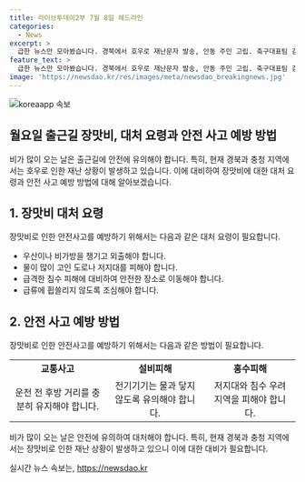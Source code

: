 ```yaml
---
title: 라이브투데이2부 7월 8일 헤드라인
categories:
  - News
excerpt: >
  급한 뉴스만 모아봤습니다. 경북에서 호우로 재난문자 발송, 안동 주민 고립. 축구대표팀 감독 홍명보 내정. 서울 아파트·밀양 병원 화재로 요트 사고 발생. 해병 순직 사건 최종 수사 결과 발표 예정.
feature_text: >
  급한 뉴스만 모아봤습니다. 경북에서 호우로 재난문자 발송, 안동 주민 고립. 축구대표팀 감독 홍명보 내정. 서울 아파트·밀양 병원 화재로 요트 사고 발생. 해병 순직 사건 최종 수사 결과 발표 예정.
image: 'https://newsdao.kr/res/images/meta/newsdao_breakingnews.jpg'
---
```


<p><img src="https://newsdao.kr/res/images/meta/newsdao_breakingnews.jpg" alt="koreaapp 속보" /></p>

<h2 data-ke-size="size24"><b>월요일 출근길 장맛비, 대처 요령과 안전 사고 예방 방법</b></h2>

<p>비가 많이 오는 날은 출근길에 안전에 유의해야 합니다. 특히, 현재 경북과 충청 지역에서는 호우로 인한 재난 상황이 발생하고 있습니다. 이에 대비하여 장맛비에 대한 대처 요령과 안전 사고 예방 방법에 대해 알아보겠습니다.</p>

<h2 data-ke-size="size26">1. <b>장맛비 대처 요령</b></h2>

<p data-ke-size="size16">장맛비로 인한 안전사고를 예방하기 위해서는 다음과 같은 대처 요령이 필요합니다.</p>

<ul>
  <li>우산이나 비가방을 챙기고 외출해야 합니다.</li>
  <li>물이 많이 고인 도로나 저지대를 피해야 합니다.</li>
  <li>급격한 침수 피해에 대비하여 안전한 장소로 이동해야 합니다.</li>
  <li>급류에 휩쓸리지 않도록 조심해야 합니다.</li>
</ul>

<h2 data-ke-size="size26">2. <b>안전 사고 예방 방법</b></h2>

<p data-ke-size="size16">장맛비로 인한 안전사고를 예방하기 위해서는 다음과 같은 방법이 필요합니다.</p>

<table>
  <tr>
    <td style="text-align: center; height: 17px;"><b>교통사고</b></td>
    <td style="text-align: center; height: 17px;"><b>설비피해</b></td>
    <td style="text-align: center; height: 17px;"><b>홍수피해</b></td>
  </tr>
  <tr>
    <td style="text-align: center; height: 17px;">운전 전 후방 거리를 충분히 유지해야 합니다.</td>
    <td style="text-align: center; height: 17px;">전기기기는 물과 닿지 않도록 유의해야 합니다.</td>
    <td style="text-align: center; height: 17px;">저지대와 침수 우려 지역을 피해야 합니다.</td>
  </tr>
</table>

<p>비가 많이 오는 날은 안전에 유의하여 대처해야 합니다. 특히, 현재 경북과 충청 지역에서는 장맛비로 인한 재난 상황이 발생하고 있으니 이에 대한 대비가 필요합니다.</p>
실시간 뉴스 속보는, <a href="https://newsdao.kr" rel="dofollow">https://newsdao.kr</a>


